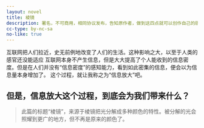 ```yaml
---
layout: novel
title: 棱镜
description: 署名，不可商用，相同协议发布，告知原作者，做到这四点就可以创作自己的版本。
cc-type: by-nc-sa
no-like: true
---
```


互联网把人们拉近，史无前例地改变了人们的生活。这种影响之大，以至于人类的感官还没能适应
互联网本身不产生信息，但是大大提高了个人能收到的信息密度。但是在人们并没有“信息密度”的感知能力，看到如此密集的信息，便会以为信息量本身增加了。
这个过程，就让我称之为“信息放大”吧。

但是，信息放大这个过程，到底会为我们带来什么？
---

> 此篇的标题“棱镜”，来源于棱镜把光分解成多种颜色的特性。被分解的光会照耀到更广的地方，但不再是原来的颜色了。
